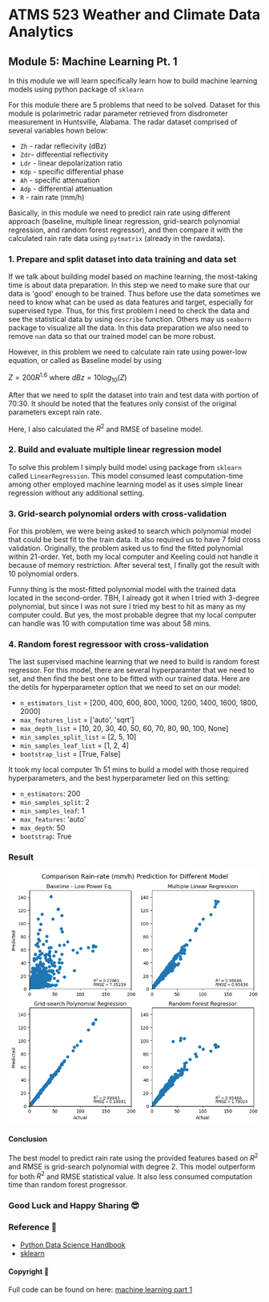# ATMS 523 Weather and Climate Data Analytics 

## Module 5: Machine Learning Pt. 1


In this module we will learn specifically learn how to build machine learning models using python package of  `sklearn`

For this module there are 5 problems that need to be solved. Dataset for this module is polarimetric radar parameter retrieved from disdrometer measurement in Huntsville, Alabama. The radar dataset comprised of several variables hown below:
- `Zh` - radar reflecivity (dBz)
- `Zdr`- differential reflectivity 
- `Ldr` - linear depolarization ratio
- `Kdp` - specific differential phase
- `Ah` - specific attenuation
- `Adp` - differential attenuation
- `R` - rain rate (mm/h)

Basically, in this module we need to predict rain rate using different approach (baseline, multiple linear regression, grid-search polynomial regression, and random forest regressor), and then compare it with the calculated rain rate data using `pytmatrix` (already in the rawdata).

### 1. Prepare and split dataset into data training and data set

If we talk about building model based on machine learning, the most-taking time is about data preparation. In this step we need to make sure that our data is 'good' enough to be trained. Thus before use the data sometimes we need to know what can be used as data features and target, especially for supervised type. Thus, for this first problem I need to check the data and see the statistical data by using `describe` function. Others may us `seaborn` package to visualize all the data. In this data preparation we also need to remove `nan` data so that our trained model can be more robust. 

However, in this problem we need to calculate rain rate using power-low equation, or called as Baseline model by using

$Z = 200R^{1.6}$ where $dBz = 10log_{10}(Z)$

After that we need to split the dataset into train and test data with portion of 70:30. It should be noted that the features only consist of the original parameters except rain rate. 

Here, I also calculated the $R^2$ and RMSE of baseline model. 

### 2. Build and evaluate multiple linear regression model 

To solve this problem I simply build model using package from `sklearn` called `LinearRegression`. This model consumed least computation-time among other employed machine learning model as it uses simple linear regression without any additional setting. 

### 3. Grid-search polynomial orders with cross-validation

For this problem, we were being asked to search which polynomial model that could be best fit to the train data. It also required us to have 7 fold cross validation. Originally, the problem asked us to find the fitted polynomial within 21-order. Yet, both my local computer and Keeling could not handle it because of memory restriction. After several test, I finally got the result with 10 polynomial orders. 

Funny thing is the most-fitted polynomial model with the trained data located in the second-order. TBH, I already got it when I tried with 3-degree polynomial, but since I was not sure I tried my best to hit as many as my computer could. But yes, the most probable degree that my local computer can handle was 10 with computation time was about 58 mins. 

### 4. Random forest regressoor with cross-validation 

The last supervised machine learning that we need to build is random forest regressor. For this model, there are several hyperparamter that we need to set, and then find the best one to be fitted with our trained data. 
Here are the detils for hyperparameter option that we need to set on our model: 

- `n_estimators_list` = [200, 400, 600, 800, 1000, 1200, 1400, 1600, 1800, 2000]
- `max_features_list` = ['auto', 'sqrt']
- `max_depth_list` = [10, 20, 30, 40, 50, 60, 70, 80, 90, 100, None]
- `min_samples_split_list` = [2, 5, 10]
- `min_samples_leaf_list` = [1, 2, 4]
- `bootstrap_list` = [True, False]

It took my local computer 1h 51 mins to build a model with those required hyperparameters, and the best hyperparameter lied on this setting: 

- `n_estimators`: 200
- `min_samples_split`: 2
- `min_samples_leaf`: 1
- `max_features`: 'auto'
- `max_depth`: 50
- `bootstrap`: True

### Result 

![plot](figures/scatter_plot.png)

#### Conclusion

The best model to predict rain rate using the provided features based on $R^2$ and RMSE is grid-search polynomial with degree 2. This model outperform for both $R^2$ and RMSE statistical value. It also less consumed computation time than random forest progressor. 

### Good Luck and Happy Sharing :sunglasses: 

### Reference :page_facing_up: 
- [Python Data Science Handbook](https://github.com/jakevdp/PythonDataScienceHandbook)
- [sklearn](https://scikit-learn.org/stable/)

#### Copyright :mega: 

Full code can be found on here: [machine learning part 1](https://github.com/atmsillinois/machine-learning-1-fsari2/blob/main/HW05_Fitria.ipynb)
